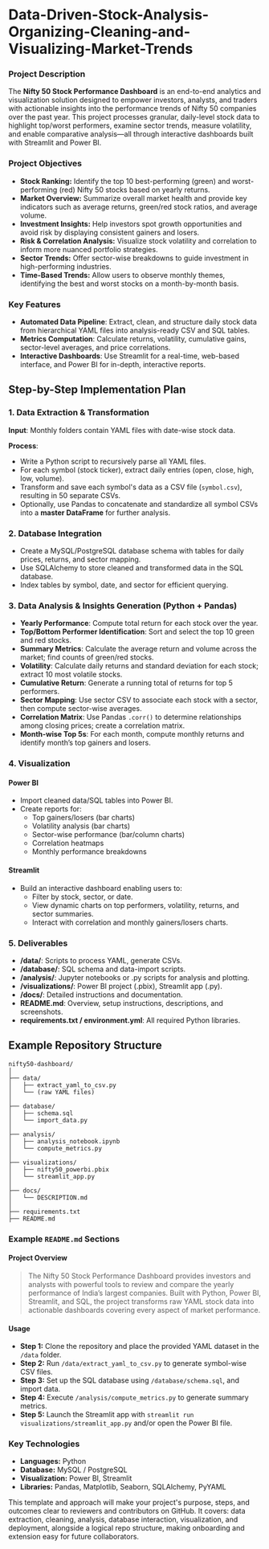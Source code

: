 # Data-Driven-Stock-Analysis-Organizing-Cleaning-and-Visualizing-Market-Trends
### Project Description

The **Nifty 50 Stock Performance Dashboard** is an end-to-end analytics and visualization solution designed to empower investors, analysts, and traders with actionable insights into the performance trends of Nifty 50 companies over the past year. This project processes granular, daily-level stock data to highlight top/worst performers, examine sector trends, measure volatility, and enable comparative analysis—all through interactive dashboards built with Streamlit and Power BI.

### Project Objectives

- **Stock Ranking:** Identify the top 10 best-performing (green) and worst-performing (red) Nifty 50 stocks based on yearly returns.
- **Market Overview:** Summarize overall market health and provide key indicators such as average returns, green/red stock ratios, and average volume.
- **Investment Insights:** Help investors spot growth opportunities and avoid risk by displaying consistent gainers and losers.
- **Risk & Correlation Analysis:** Visualize stock volatility and correlation to inform more nuanced portfolio strategies.
- **Sector Trends:** Offer sector-wise breakdowns to guide investment in high-performing industries.
- **Time-Based Trends:** Allow users to observe monthly themes, identifying the best and worst stocks on a month-by-month basis.

### Key Features

- **Automated Data Pipeline**: Extract, clean, and structure daily stock data from hierarchical YAML files into analysis-ready CSV and SQL tables.
- **Metrics Computation**: Calculate returns, volatility, cumulative gains, sector-level averages, and price correlations.
- **Interactive Dashboards**: Use Streamlit for a real-time, web-based interface, and Power BI for in-depth, interactive reports.

## Step-by-Step Implementation Plan

### 1. Data Extraction & Transformation

**Input**: Monthly folders contain YAML files with date-wise stock data.

**Process**:
- Write a Python script to recursively parse all YAML files.
- For each symbol (stock ticker), extract daily entries (open, close, high, low, volume).
- Transform and save each symbol's data as a CSV file (`symbol.csv`), resulting in 50 separate CSVs.
- Optionally, use Pandas to concatenate and standardize all symbol CSVs into a **master DataFrame** for further analysis.

### 2. Database Integration

- Create a MySQL/PostgreSQL database schema with tables for daily prices, returns, and sector mapping.
- Use SQLAlchemy to store cleaned and transformed data in the SQL database.
- Index tables by symbol, date, and sector for efficient querying.

### 3. Data Analysis & Insights Generation (Python + Pandas)

- **Yearly Performance**: Compute total return for each stock over the year.
- **Top/Bottom Performer Identification**: Sort and select the top 10 green and red stocks.
- **Summary Metrics**: Calculate the average return and volume across the market; find counts of green/red stocks.
- **Volatility**: Calculate daily returns and standard deviation for each stock; extract 10 most volatile stocks.
- **Cumulative Return**: Generate a running total of returns for top 5 performers.
- **Sector Mapping**: Use sector CSV to associate each stock with a sector, then compute sector-wise averages.
- **Correlation Matrix**: Use Pandas `.corr()` to determine relationships among closing prices; create a correlation matrix.
- **Month-wise Top 5s**: For each month, compute monthly returns and identify month’s top gainers and losers.

### 4. Visualization

#### Power BI
- Import cleaned data/SQL tables into Power BI.
- Create reports for:
  - Top gainers/losers (bar charts)
  - Volatility analysis (bar charts)
  - Sector-wise performance (bar/column charts)
  - Correlation heatmaps
  - Monthly performance breakdowns

#### Streamlit
- Build an interactive dashboard enabling users to:
  - Filter by stock, sector, or date.
  - View dynamic charts on top performers, volatility, returns, and sector summaries.
  - Interact with correlation and monthly gainers/losers charts.

### 5. Deliverables

- **/data/**: Scripts to process YAML, generate CSVs.
- **/database/**: SQL schema and data-import scripts.
- **/analysis/**: Jupyter notebooks or .py scripts for analysis and plotting.
- **/visualizations/**: Power BI project (.pbix), Streamlit app (.py).
- **/docs/**: Detailed instructions and documentation.
- **README.md**: Overview, setup instructions, descriptions, and screenshots.
- **requirements.txt / environment.yml**: All required Python libraries.

## Example Repository Structure

```
nifty50-dashboard/
│
├── data/
│   ├── extract_yaml_to_csv.py
│   └── (raw YAML files)
│
├── database/
│   ├── schema.sql
│   └── import_data.py
│
├── analysis/
│   ├── analysis_notebook.ipynb
│   └── compute_metrics.py
│
├── visualizations/
│   ├── nifty50_powerbi.pbix
│   └── streamlit_app.py
│
├── docs/
│   └── DESCRIPTION.md
│
├── requirements.txt
├── README.md
```

### Example `README.md` Sections

#### Project Overview

> The Nifty 50 Stock Performance Dashboard provides investors and analysts with powerful tools to review and compare the yearly performance of India’s largest companies. Built with Python, Power BI, Streamlit, and SQL, the project transforms raw YAML stock data into actionable dashboards covering every aspect of market performance.

#### Usage

- **Step 1:** Clone the repository and place the provided YAML dataset in the `/data` folder.
- **Step 2:** Run `/data/extract_yaml_to_csv.py` to generate symbol-wise CSV files.
- **Step 3:** Set up the SQL database using `/database/schema.sql`, and import data.
- **Step 4:** Execute `/analysis/compute_metrics.py` to generate summary metrics.
- **Step 5:** Launch the Streamlit app with `streamlit run visualizations/streamlit_app.py` and/or open the Power BI file.

### Key Technologies

- **Languages:** Python
- **Database:** MySQL / PostgreSQL
- **Visualization:** Power BI, Streamlit
- **Libraries:** Pandas, Matplotlib, Seaborn, SQLAlchemy, PyYAML


This template and approach will make your project's purpose, steps, and outcomes clear to reviewers and contributors on GitHub. It covers: data extraction, cleaning, analysis, database interaction, visualization, and deployment, alongside a logical repo structure, making onboarding and extension easy for future collaborators.
